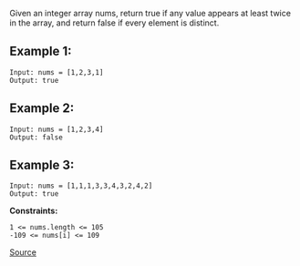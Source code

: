 Given an integer array nums, return true if any value appears at least twice in the array, and return false if every element is distinct.

## Example 1:
```
Input: nums = [1,2,3,1]
Output: true
```

## Example 2:
```
Input: nums = [1,2,3,4]
Output: false
```

## Example 3:
```
Input: nums = [1,1,1,3,3,4,3,2,4,2]
Output: true
```

**Constraints:**

    1 <= nums.length <= 105
    -109 <= nums[i] <= 109



[Source](https://leetcode.com/problems/contains-duplicate/)